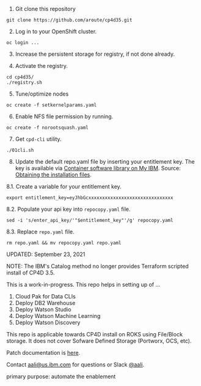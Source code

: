 
1. Git clone this repository
```shell
git clone https://github.com/aroute/cp4d35.git
```

2. Log in to your OpenShift cluster.
```shell
oc login ...
```

3. Increase the persistent storage for registry, if not done already.

4. Activate the registry.
```shell
cd cp4d35/
./registry.sh
```

5. Tune/optimize nodes 
```shell
oc create -f setkernelparams.yaml
```

6. Enable NFS file permission by running.
```shell
oc create -f norootsquash.yaml
```

7. Get `cpd-cli` utility.
```shell
./01cli.sh
```

8. Update the default repo.yaml file by inserting your entitlement key. The key is available via [Container software library on My IBM](https://myibm.ibm.com/products-services/containerlibrary). Source: [Obtaining the installation files](https://www.ibm.com/docs/en/cloud-paks/cp-data/3.5.0?topic=tasks-obtaining-installation-files).

8.1. Create a variable for your entitlement key.
```shell
export entitlement_key=eyJhbGcxxxxxxxxxxxxxxxxxxxxxxxxxxxxxxx
```

8.2. Populate your api key into `repocopy.yaml` file.
```shell
sed -i 's/enter_api_key/'"$entitlement_key"'/g' repocopy.yaml
```

8.3. Replace `repo.yaml` file.
```shell
rm repo.yaml && mv repocopy.yaml repo.yaml
```

UPDATED: September 23, 2021

NOTE: The IBM's Catalog method no longer provides Terraform scripted install of CP4D 3.5. 

This is a work-in-progress. This repo helps in setting up of ...

1. Cloud Pak for Data CLIs
2. Deploy DB2 Warehouse
3. Deploy Watson Studio
4. Deploy Watson Machine Learning
5. Deploy Watson Discovery

This repo is applicable towards CP4D install on ROKS using File/Block storage. It does not cover Sofware Defined Storage (Portworx, OCS, etc).

Patch documentation is [here](https://www.ibm.com/support/pages/available-patches-ibm-cloud-pak-data#3.5.2).

Contact aali@us.ibm.com for questions or Slack [@aali](https://ibm.enterprise.slack.com/user/@W54KBUZ34).

primary purpose: automate the enablement
